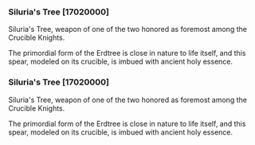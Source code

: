 ### Siluria's Tree [17020000]

Siluria's Tree, weapon of one of the two honored as foremost among the Crucible Knights.

The primordial form of the Erdtree is close in nature to life itself, and this spear, modeled on its crucible, is imbued with ancient holy essence.### Siluria's Tree [17020000]

Siluria's Tree, weapon of one of the two honored as foremost among the Crucible Knights.

The primordial form of the Erdtree is close in nature to life itself, and this spear, modeled on its crucible, is imbued with ancient holy essence.